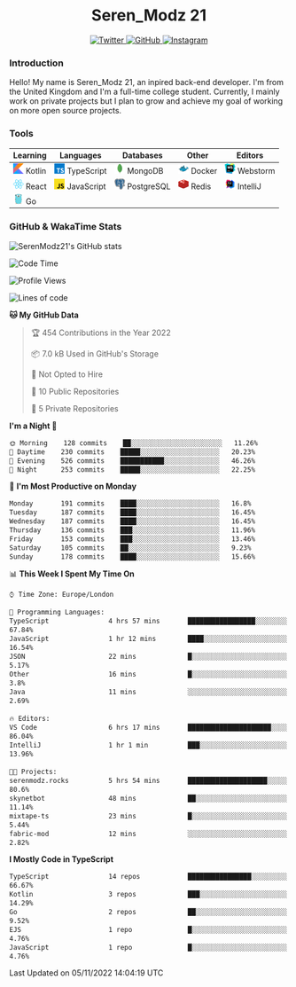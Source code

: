 <div align="center">
  <h1>Seren_Modz 21</h1>
  <a href="https://twitter.com/SerenModz21">
    <img alt="Twitter" src="https://img.shields.io/badge/twitter%20-%231DA1F2.svg?&style=for-the-badge&logo=Twitter&logoColor=white">
  </a>
  <a href="https://github.com/SerenModz21">
    <img alt="GitHub" src="https://img.shields.io/badge/github%20-%23121011.svg?&style=for-the-badge&logo=github&logoColor=white">
  </a>
  <a href="https://www.instagram.com/serenmodz21">
    <img alt="Instagram" src="https://img.shields.io/badge/instagram%20-%23E4405F.svg?&style=for-the-badge&logo=Instagram&logoColor=white">
  </a>
</div>

### Introduction

Hello! My name is Seren_Modz 21, an inpired back-end developer. I'm from the United Kingdom and I'm a full-time college student. Currently, I mainly work on private projects but I plan to grow and achieve my goal of working on more open source projects. 

### Tools

 **Learning**                                        | **Languages**                                               | **Databases**                                               | **Other**                                           | **Editors**                                                  
-----------------------------------------------------|-------------------------------------------------------------|-------------------------------------------------------------|-----------------------------------------------------|--------------------------------------------------------------
 <img width="19px" src="./assets/kotlin.svg"> Kotlin | <img width="19px" src="./assets/typescript.svg"> TypeScript | <img width="19px" src="./assets/mongodb.svg"> MongoDB       | <img width="19px" src="./assets/docker.svg"> Docker | <img width="19px" src="./assets/webstorm.svg"> Webstorm      
 <img width="19px" src="./assets/react.svg"> React   | <img width="19px" src="./assets/javascript.svg"> JavaScript | <img width="19px" src="./assets/postgresql.svg"> PostgreSQL | <img width="19px" src="./assets/redis.svg"> Redis   | <img width="19px" src="./assets/intellij-idea.svg"> IntelliJ
 <img width="19px" src="./assets/go.svg"> Go         |                                                             |                                                             |                                                     |                                                                                                               

### GitHub & WakaTime Stats

![SerenModz21's GitHub stats](https://github-readme-stats.vercel.app/api?username=SerenModz21&show_icons=true&theme=dark)

<!--START_SECTION:waka-->
![Code Time](http://img.shields.io/badge/Code%20Time-1%2C593%20hrs%2015%20mins-blue)

![Profile Views](http://img.shields.io/badge/Profile%20Views-5-blue)

![Lines of code](https://img.shields.io/badge/From%20Hello%20World%20I%27ve%20Written-15%20Thousand%20lines%20of%20code-blue)

**🐱 My GitHub Data** 

> 🏆 454 Contributions in the Year 2022
 > 
> 📦 7.0 kB Used in GitHub's Storage 
 > 
> 🚫 Not Opted to Hire
 > 
> 📜 10 Public Repositories 
 > 
> 🔑 5 Private Repositories  
 > 
**I'm a Night 🦉** 

```text
🌞 Morning    128 commits    ██░░░░░░░░░░░░░░░░░░░░░░░   11.26% 
🌆 Daytime    230 commits    █████░░░░░░░░░░░░░░░░░░░░   20.23% 
🌃 Evening    526 commits    ███████████░░░░░░░░░░░░░░   46.26% 
🌙 Night      253 commits    █████░░░░░░░░░░░░░░░░░░░░   22.25%

```
📅 **I'm Most Productive on Monday** 

```text
Monday       191 commits    ████░░░░░░░░░░░░░░░░░░░░░   16.8% 
Tuesday      187 commits    ████░░░░░░░░░░░░░░░░░░░░░   16.45% 
Wednesday    187 commits    ████░░░░░░░░░░░░░░░░░░░░░   16.45% 
Thursday     136 commits    ███░░░░░░░░░░░░░░░░░░░░░░   11.96% 
Friday       153 commits    ███░░░░░░░░░░░░░░░░░░░░░░   13.46% 
Saturday     105 commits    ██░░░░░░░░░░░░░░░░░░░░░░░   9.23% 
Sunday       178 commits    ████░░░░░░░░░░░░░░░░░░░░░   15.66%

```


📊 **This Week I Spent My Time On** 

```text
⌚︎ Time Zone: Europe/London

💬 Programming Languages: 
TypeScript               4 hrs 57 mins       █████████████████░░░░░░░░   67.84% 
JavaScript               1 hr 12 mins        ████░░░░░░░░░░░░░░░░░░░░░   16.54% 
JSON                     22 mins             █░░░░░░░░░░░░░░░░░░░░░░░░   5.17% 
Other                    16 mins             █░░░░░░░░░░░░░░░░░░░░░░░░   3.8% 
Java                     11 mins             ░░░░░░░░░░░░░░░░░░░░░░░░░   2.69%

🔥 Editors: 
VS Code                  6 hrs 17 mins       █████████████████████░░░░   86.04% 
IntelliJ                 1 hr 1 min          ███░░░░░░░░░░░░░░░░░░░░░░   13.96%

🐱‍💻 Projects: 
serenmodz.rocks          5 hrs 54 mins       ████████████████████░░░░░   80.6% 
skynetbot                48 mins             ██░░░░░░░░░░░░░░░░░░░░░░░   11.14% 
mixtape-ts               23 mins             █░░░░░░░░░░░░░░░░░░░░░░░░   5.44% 
fabric-mod               12 mins             ░░░░░░░░░░░░░░░░░░░░░░░░░   2.82%

```

**I Mostly Code in TypeScript** 

```text
TypeScript               14 repos            ████████████████░░░░░░░░░   66.67% 
Kotlin                   3 repos             ███░░░░░░░░░░░░░░░░░░░░░░   14.29% 
Go                       2 repos             ██░░░░░░░░░░░░░░░░░░░░░░░   9.52% 
EJS                      1 repo              █░░░░░░░░░░░░░░░░░░░░░░░░   4.76% 
JavaScript               1 repo              █░░░░░░░░░░░░░░░░░░░░░░░░   4.76%

```



 Last Updated on 05/11/2022 14:04:19 UTC
<!--END_SECTION:waka-->
